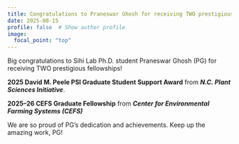 ```yaml
---
title: Congratulations to Praneswar Ghosh for receiving TWO prestigious fellowships!
date: 2025-08-15
profile: false  # Show author profile
image:
  focal_point: "top"
---
```


Big congratulations to Sihi Lab Ph.D. student Praneswar Ghosh (PG) for receiving TWO prestigious fellowships! 

**2025 David M. Peele PSI Graduate Student Support Award** from ***N.C. Plant Sciences Initiative***.

**2025–26 CEFS Graduate Fellowship** from ***Center for Environmental Farming Systems (CEFS)***

We are so proud of PG’s dedication and achievements. Keep up the amazing work, PG! 
